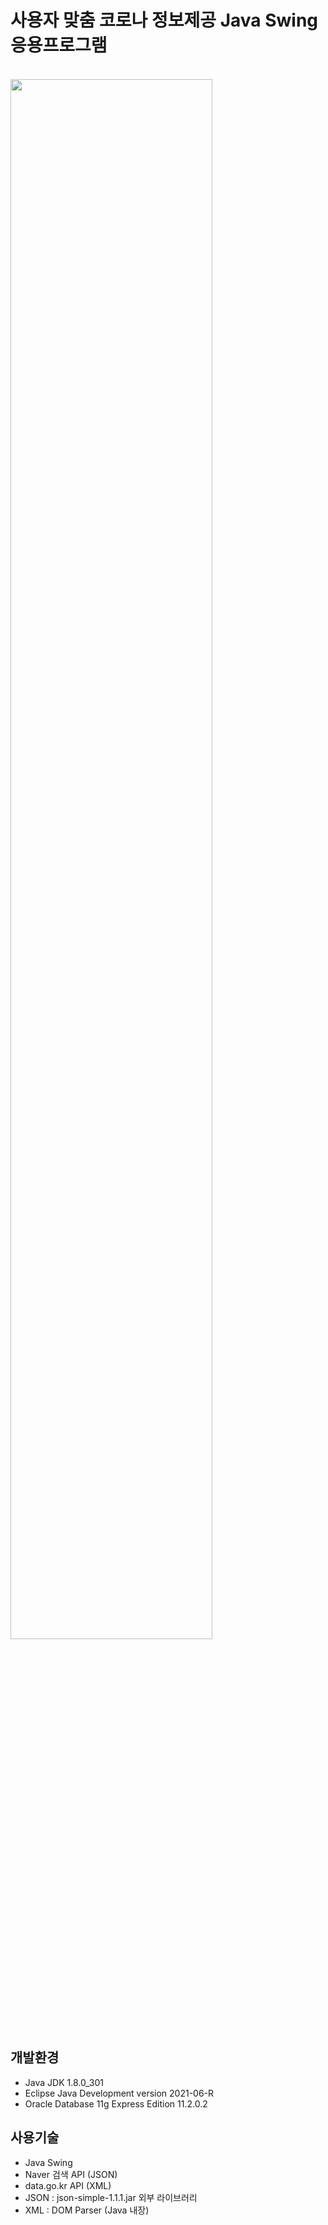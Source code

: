 # 사용자 맞춤 코로나 정보제공 Java Swing 응용프로그램
<br>
<img src="https://user-images.githubusercontent.com/59141956/148081456-fe7fddd0-4409-4bdb-a2ec-46aab0490b5c.png" width="80%" height="80%">

## 개발환경
* Java JDK 1.8.0_301
* Eclipse Java Development version 2021-06-R
* Oracle Database 11g Express Edition 11.2.0.2

## 사용기술
* Java Swing
* Naver 검색 API (JSON)
* data.go.kr API (XML)
* JSON : json-simple-1.1.1.jar 외부 라이브러리
* XML : DOM Parser (Java 내장)
